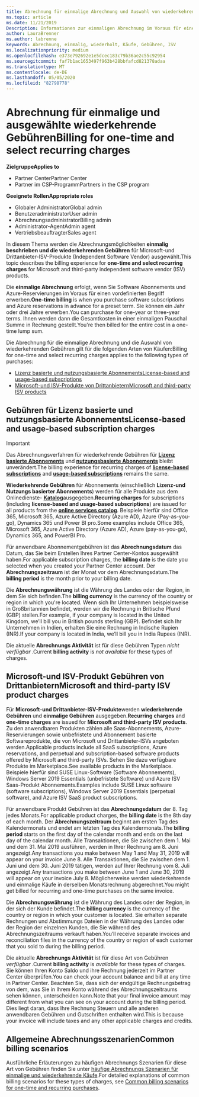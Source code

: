 ```yaml
---
title: Abrechnung für einmalige Abrechnung und Auswahl von wiederkehrenden Gebühren | Partner Center
ms.topic: article
ms.date: 11/21/2019
Description: Informationen zur einmaligen Abrechnung im Voraus für einen voreingestellten Begriff (monatliche und jährliche Abonnements) sowie zur Abrechnung für wiederkehrende Kosten für die wiederholte Auswahl (für anwendbare ISV-Produkte von Microsoft und Drittanbietern) im Partner Center.
author: LauraBrenner
ms.author: labrenne
keywords: Abrechnung, einmalig, wiederholt, Käufe, Gebühren, ISV
ms.localizationpriority: medium
ms.openlocfilehash: e373e792692e1e5dcec183c79b36ae2c55c92954
ms.sourcegitcommit: faf7b1ac1653497f963b428bbfafcd821378adaa
ms.translationtype: MT
ms.contentlocale: de-DE
ms.lasthandoff: 05/05/2020
ms.locfileid: "82798778"
---
```

#  <a name="billing-for-one-time-and-select-recurring-charges"></a><span data-ttu-id="3b1a1-104">Abrechnung für einmalige und ausgewählte wiederkehrende Gebühren</span><span class="sxs-lookup"><span data-stu-id="3b1a1-104">Billing for one-time and select recurring charges</span></span>

<span data-ttu-id="3b1a1-105">**Zielgruppe**</span><span class="sxs-lookup"><span data-stu-id="3b1a1-105">**Applies to**</span></span>
- <span data-ttu-id="3b1a1-106">Partner Center</span><span class="sxs-lookup"><span data-stu-id="3b1a1-106">Partner Center</span></span>
- <span data-ttu-id="3b1a1-107">Partner im CSP-Programm</span><span class="sxs-lookup"><span data-stu-id="3b1a1-107">Partners in the CSP program</span></span>

<span data-ttu-id="3b1a1-108">**Geeignete Rollen**</span><span class="sxs-lookup"><span data-stu-id="3b1a1-108">**Appropriate roles**</span></span>
-   <span data-ttu-id="3b1a1-109">Globaler Administrator</span><span class="sxs-lookup"><span data-stu-id="3b1a1-109">Global admin</span></span>
-   <span data-ttu-id="3b1a1-110">Benutzeradministrator</span><span class="sxs-lookup"><span data-stu-id="3b1a1-110">User admin</span></span>
-   <span data-ttu-id="3b1a1-111">Abrechnungsadministrator</span><span class="sxs-lookup"><span data-stu-id="3b1a1-111">Billing admin</span></span>
-   <span data-ttu-id="3b1a1-112">Administrator-Agent</span><span class="sxs-lookup"><span data-stu-id="3b1a1-112">Admin agent</span></span>
-   <span data-ttu-id="3b1a1-113">Vertriebsbeauftragter</span><span class="sxs-lookup"><span data-stu-id="3b1a1-113">Sales agent</span></span>

<span data-ttu-id="3b1a1-114">In diesem Thema werden die Abrechnungsmöglichkeiten **einmalig beschrieben und die wiederkehrenden Gebühren** für Microsoft-und Drittanbieter-ISV-Produkte (Independent Software Vendor) ausgewählt.</span><span class="sxs-lookup"><span data-stu-id="3b1a1-114">This topic describes the billing experience for **one-time and select recurring charges** for Microsoft and third-party independent software vendor (ISV) products.</span></span> 

<span data-ttu-id="3b1a1-115">Die **einmalige Abrechnung** erfolgt, wenn Sie Software Abonnements und Azure-Reservierungen im Voraus für einen vordefinierten Begriff erwerben.</span><span class="sxs-lookup"><span data-stu-id="3b1a1-115">**One-time billing** is when you purchase software subscriptions and Azure reservations in advance for a preset term.</span></span> <span data-ttu-id="3b1a1-116">Sie können ein Jahr oder drei Jahre erwerben.</span><span class="sxs-lookup"><span data-stu-id="3b1a1-116">You can purchase for one-year or three-year terms.</span></span> <span data-ttu-id="3b1a1-117">Ihnen werden dann die Gesamtkosten in einer einmaligen Pauschal Summe in Rechnung gestellt.</span><span class="sxs-lookup"><span data-stu-id="3b1a1-117">You're then billed for the entire cost in a one-time lump sum.</span></span>

<span data-ttu-id="3b1a1-118">Die Abrechnung für die einmalige Abrechnung und die Auswahl von wiederkehrenden Gebühren gilt für die folgenden Arten von Käufen:</span><span class="sxs-lookup"><span data-stu-id="3b1a1-118">Billing for one-time and select recurring charges applies to the following types of purchases:</span></span>

- [<span data-ttu-id="3b1a1-119">Lizenz basierte und nutzungsbasierte Abonnements</span><span class="sxs-lookup"><span data-stu-id="3b1a1-119">License-based and usage-based subscriptions</span></span>](#license-based-and-usage-based-subscription-charges)
- [<span data-ttu-id="3b1a1-120">Microsoft-und ISV-Produkte von Drittanbietern</span><span class="sxs-lookup"><span data-stu-id="3b1a1-120">Microsoft and third-party ISV products</span></span>](#microsoft-and-third-party-isv-product-charges)

## <a name="license-based-and-usage-based-subscription-charges"></a><span data-ttu-id="3b1a1-121">Gebühren für Lizenz basierte und nutzungsbasierte Abonnements</span><span class="sxs-lookup"><span data-stu-id="3b1a1-121">License-based and usage-based subscription charges</span></span>

> [!IMPORTANT]
> <span data-ttu-id="3b1a1-122">Das Abrechnungsverfahren für wiederkehrende Gebühren für [**Lizenz basierte Abonnements**](license-based-billing.md) und [**nutzungsbasierte Abonnements**](usage-based-billing.md) bleibt unverändert.</span><span class="sxs-lookup"><span data-stu-id="3b1a1-122">The billing experience for recurring charges of [**license-based subscriptions**](license-based-billing.md) and [**usage-based subscriptions**](usage-based-billing.md) remains the same.</span></span>

<span data-ttu-id="3b1a1-123">**Wiederkehrende Gebühren** für Abonnements (einschließlich **Lizenz-und Nutzungs basierter Abonnements**) werden für alle Produkte aus dem Onlinedienste- [**Katalog**](https://partner.microsoft.com/commerce/preferredoffers/list)ausgegeben.</span><span class="sxs-lookup"><span data-stu-id="3b1a1-123">**Recurring charges** for subscriptions (including **license-based and usage-based subscriptions**) are issued for all products from the [**online services catalog**](https://partner.microsoft.com/commerce/preferredoffers/list).</span></span> <span data-ttu-id="3b1a1-124">Beispiele hierfür sind Office 365, Microsoft 365, Azure Active Directory (Azure AD), Azure (Pay-as-you-go), Dynamics 365 und Power BI pro.</span><span class="sxs-lookup"><span data-stu-id="3b1a1-124">Some examples include Office 365, Microsoft 365, Azure Active Directory (Azure AD), Azure (pay-as-you-go), Dynamics 365, and PowerBI Pro.</span></span>

<span data-ttu-id="3b1a1-125">Für anwendbare Abonnementgebühren ist das **Abrechnungsdatum** das Datum, das Sie beim Erstellen Ihres Partner Center-Kontos ausgewählt haben.</span><span class="sxs-lookup"><span data-stu-id="3b1a1-125">For applicable subscription charges, the **billing date** is the date you selected when you created your Partner Center account.</span></span> <span data-ttu-id="3b1a1-126">Der **Abrechnungszeitraum** ist der Monat vor dem Abrechnungsdatum.</span><span class="sxs-lookup"><span data-stu-id="3b1a1-126">The **billing period** is the month prior to your billing date.</span></span>

<span data-ttu-id="3b1a1-127">Die **Abrechnungswährung** ist die Währung des Landes oder der Region, in dem Sie sich befinden.</span><span class="sxs-lookup"><span data-stu-id="3b1a1-127">The **billing currency** is the currency of the country or region in which you're located.</span></span> <span data-ttu-id="3b1a1-128">Wenn sich Ihr Unternehmen beispielsweise in Großbritannien befindet, werden wir die Rechnung in Britische Pfund (GBP) stellen.</span><span class="sxs-lookup"><span data-stu-id="3b1a1-128">For example, if your company is located in the United Kingdom, we’ll bill you in British pounds sterling (GBP).</span></span> <span data-ttu-id="3b1a1-129">Befindet sich Ihr Unternehmen in Indien, erhalten Sie eine Rechnung in Indische Rupien (INR).</span><span class="sxs-lookup"><span data-stu-id="3b1a1-129">If your company is located in India, we’ll bill you in India Rupees (INR).</span></span>

<span data-ttu-id="3b1a1-130">Die aktuelle **Abrechnungs Aktivität** ist für diese Gebühren Typen *nicht verfügbar* .</span><span class="sxs-lookup"><span data-stu-id="3b1a1-130">Current **billing activity** is *not available* for these types of charges.</span></span>

## <a name="microsoft-and-third-party-isv-product-charges"></a><span data-ttu-id="3b1a1-131">Microsoft-und ISV-Produkt Gebühren von Drittanbietern</span><span class="sxs-lookup"><span data-stu-id="3b1a1-131">Microsoft and third-party ISV product charges</span></span>

<span data-ttu-id="3b1a1-132">Für **Microsoft-und Drittanbieter-ISV-Produkte**werden **wiederkehrende Gebühren** und **einmalige Gebühren** ausgegeben.</span><span class="sxs-lookup"><span data-stu-id="3b1a1-132">**Recurring charges** and **one-time charges** are issued for **Microsoft and third-party ISV products**.</span></span> <span data-ttu-id="3b1a1-133">Zu den anwendbaren Produkten zählen alle Saas-Abonnements, Azure-Reservierungen sowie unbefristete und Abonnement basierte Softwareprodukte, die von Microsoft und Drittanbieter-ISVs angeboten werden.</span><span class="sxs-lookup"><span data-stu-id="3b1a1-133">Applicable products include all SaaS subscriptions, Azure reservations, and perpetual and subscription-based software products offered by Microsoft and third-party ISVs.</span></span> <span data-ttu-id="3b1a1-134">Sehen Sie dazu verfügbare Produkte im Marketplace.</span><span class="sxs-lookup"><span data-stu-id="3b1a1-134">See available products in the Marketplace.</span></span> <span data-ttu-id="3b1a1-135">Beispiele hierfür sind SUSE Linux-Software (Software Abonnements), Windows Server 2019 Essentials (unbefristete Software) und Azure ISV Saas-Produkt Abonnements.</span><span class="sxs-lookup"><span data-stu-id="3b1a1-135">Examples include SUSE Linux software (software subscriptions), Windows Server 2019 Essentials (perpetual software), and Azure ISV SaaS product subscriptions.</span></span>

<span data-ttu-id="3b1a1-136">Für anwendbare Produkt Gebühren ist das **Abrechnungsdatum** der 8. Tag jedes Monats.</span><span class="sxs-lookup"><span data-stu-id="3b1a1-136">For applicable product charges, the **billing date** is the 8th day of each month.</span></span> <span data-ttu-id="3b1a1-137">Der **Abrechnungszeitraum** beginnt am ersten Tag des Kalendermonats und endet am letzten Tag des Kalendermonats.</span><span class="sxs-lookup"><span data-stu-id="3b1a1-137">The **billing period** starts on the first day of the calendar month and ends on the last day of the calendar month.</span></span> <span data-ttu-id="3b1a1-138">Alle Transaktionen, die Sie zwischen dem 1. Mai und dem 31. Mai 2019 ausführen, werden in Ihrer Rechnung am 8. Juni angezeigt.</span><span class="sxs-lookup"><span data-stu-id="3b1a1-138">Any transactions you make between May 1 and May 31, 2019 will appear on your invoice June 8.</span></span> <span data-ttu-id="3b1a1-139">Alle Transaktionen, die Sie zwischen dem 1. Juni und dem 30. Juni 2019 tätigen, werden auf Ihrer Rechnung vom 8. Juli angezeigt.</span><span class="sxs-lookup"><span data-stu-id="3b1a1-139">Any transactions you make between June 1 and June 30, 2019 will appear on your invoice July 8.</span></span> <span data-ttu-id="3b1a1-140">Möglicherweise werden wiederkehrende und einmalige Käufe in derselben Monatsrechnung abgerechnet.</span><span class="sxs-lookup"><span data-stu-id="3b1a1-140">You might get billed for recurring and one-time purchases on the same invoice.</span></span>

<span data-ttu-id="3b1a1-141">Die **Abrechnungswährung** ist die Währung des Landes oder der Region, in der sich der Kunde befindet.</span><span class="sxs-lookup"><span data-stu-id="3b1a1-141">The **billing currency** is the currency of the country or region in which your customer is located.</span></span> <span data-ttu-id="3b1a1-142">Sie erhalten separate Rechnungen und Abstimmungs Dateien in der Währung des Landes oder der Region der einzelnen Kunden, die Sie während des Abrechnungszeitraums verkauft haben.</span><span class="sxs-lookup"><span data-stu-id="3b1a1-142">You’ll receive separate invoices and reconciliation files in the currency of the country or region of each customer that you sold to during the billing period.</span></span>

<span data-ttu-id="3b1a1-143">Die aktuelle **Abrechnungs Aktivität** ist für diese Art von Gebühren *verfügbar* .</span><span class="sxs-lookup"><span data-stu-id="3b1a1-143">Current **billing activity** is *available* for these types of charges.</span></span> <span data-ttu-id="3b1a1-144">Sie können Ihren Konto Saldo und ihre Rechnung jederzeit im Partner Center überprüfen.</span><span class="sxs-lookup"><span data-stu-id="3b1a1-144">You can check your account balance and bill at any time in Partner Center.</span></span> <span data-ttu-id="3b1a1-145">Beachten Sie, dass sich der endgültige Rechnungsbetrag von dem, was Sie in Ihrem Konto während des Abrechnungszeitraums sehen können, unterscheiden kann.</span><span class="sxs-lookup"><span data-stu-id="3b1a1-145">Note that your final invoice amount may different from what you can see on your account during the billing period.</span></span> <span data-ttu-id="3b1a1-146">Dies liegt daran, dass Ihre Rechnung Steuern und alle anderen anwendbaren Gebühren und Gutschriften enthalten wird.</span><span class="sxs-lookup"><span data-stu-id="3b1a1-146">This is because your invoice will include taxes and any other applicable charges and credits.</span></span>

## <a name="common-billing-scenarios"></a><span data-ttu-id="3b1a1-147">Allgemeine Abrechnungsszenarien</span><span class="sxs-lookup"><span data-stu-id="3b1a1-147">Common billing scenarios</span></span>

<span data-ttu-id="3b1a1-148">Ausführliche Erläuterungen zu häufigen Abrechnungs Szenarien für diese Art von Gebühren finden Sie unter [häufige Abrechnungs Szenarien für einmalige und wiederkehrende Käufe](common-billing-scenarios-onetime-recurring.md).</span><span class="sxs-lookup"><span data-stu-id="3b1a1-148">For detailed explanations of common billing scenarios for these types of charges, see [Common billing scenarios for one-time and recurring purchases](common-billing-scenarios-onetime-recurring.md).</span></span>
